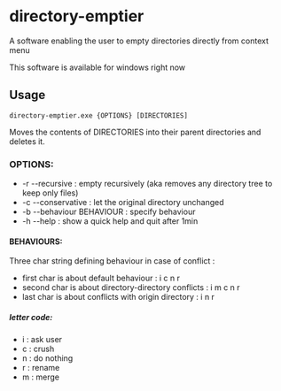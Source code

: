 # directory-emptier
A software enabling the user to empty directories directly from context menu

This software is available for windows right now

## Usage

```
directory-emptier.exe {OPTIONS} [DIRECTORIES]
```
Moves the contents of DIRECTORIES into their parent directories and deletes it.

### OPTIONS:
* -r --recursive : empty recursively (aka removes any directory tree to keep only files)
* -c --conservative : let the original directory unchanged
* -b --behaviour BEHAVIOUR : specify behaviour
* -h --help : show a quick help and quit after 1min
#### BEHAVIOURS:
Three char string defining behaviour in case of conflict :
* first char is about default behaviour : i c n r
* second char is about directory-directory conflicts : i m c n r
* last char is about conflicts with origin directory : i n r
##### letter code:
* i : ask user
* c : crush
* n : do nothing
* r : rename
* m : merge
